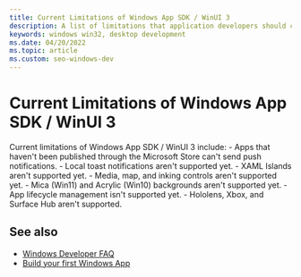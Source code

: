 ```yaml
---
title: Current Limitations of Windows App SDK / WinUI 3
description: A list of limitations that application developers should consider.
keywords: windows win32, desktop development
ms.date: 04/20/2022
ms.topic: article
ms.custom: seo-windows-dev
---
```


# Current Limitations of Windows App SDK / WinUI 3

Current limitations of Windows App SDK / WinUI 3 include:
    - Apps that haven't been published through the Microsoft Store can't send push notifications.
    - Local toast notifications aren't supported yet.
    - XAML Islands aren't supported yet.
    - Media, map, and inking controls aren't supported yet.
    - Mica (Win11) and Acrylic (Win10) backgrounds aren't supported yet.
    - App lifecycle management isn't supported yet.
    - Hololens, Xbox, and Surface Hub aren't supported.

## See also

  - [Windows Developer FAQ](windows-developer-faq.yml)
  - [Build your first Windows App](/windows/apps/get-started/?tabs=cpp-win32)